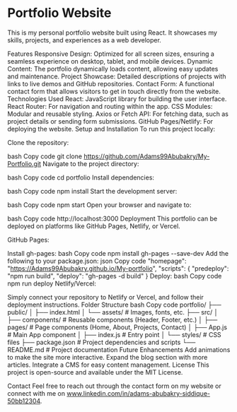 <h1>Portfolio Website</h1>
This is my personal portfolio website built using React. It showcases my skills, projects, and experiences as a web developer.

Features
Responsive Design: Optimized for all screen sizes, ensuring a seamless experience on desktop, tablet, and mobile devices.
Dynamic Content: The portfolio dynamically loads content, allowing easy updates and maintenance.
Project Showcase: Detailed descriptions of projects with links to live demos and GitHub repositories.
Contact Form: A functional contact form that allows visitors to get in touch directly from the website.
Technologies Used
React: JavaScript library for building the user interface.
React Router: For navigation and routing within the app.
CSS Modules: Modular and reusable styling.
Axios or Fetch API: For fetching data, such as project details or sending form submissions.
GitHub Pages/Netlify:  For deploying the website.
Setup and Installation
To run this project locally:

Clone the repository:

bash
Copy code
git clone https://github.com/Adams99Abubakry/My-Portfolio.git
Navigate to the project directory:

bash
Copy code
cd portfolio
Install dependencies:

bash
Copy code
npm install
Start the development server:

bash
Copy code
npm start
Open your browser and navigate to:

bash
Copy code
http://localhost:3000
Deployment
This portfolio can be deployed on platforms like GitHub Pages, Netlify, or Vercel.

GitHub Pages:

Install gh-pages:
bash
Copy code
npm install gh-pages --save-dev
Add the following to your package.json:
json
Copy code
"homepage": "https://Adams99Abubakry.github.io/My-portfolio",
"scripts": {
    "predeploy": "npm run build",
    "deploy": "gh-pages -d build"
}
Deploy:
bash
Copy code
npm run deploy
Netlify/Vercel:

Simply connect your repository to Netlify or Vercel, and follow their deployment instructions.
Folder Structure
bash
Copy code
portfolio/
├── public/
│   ├── index.html
│   └── assets/        # Images, fonts, etc.
├── src/
│   ├── components/    # Reusable components (Header, Footer, etc.)
│   ├── pages/         # Page components (Home, About, Projects, Contact)
│   ├── App.js         # Main App component
│   ├── index.js       # Entry point
│   └── styles/        # CSS files
├── package.json       # Project dependencies and scripts
└── README.md          # Project documentation
Future Enhancements
Add animations to make the site more interactive.
Expand the blog section with more articles.
Integrate a CMS for easy content management.
License
This project is open-source and available under the MIT License.

Contact
Feel free to reach out through the contact form on my website or connect with me on www.linkedin.com/in/adams-abubakry-siddique-50bb12304.

